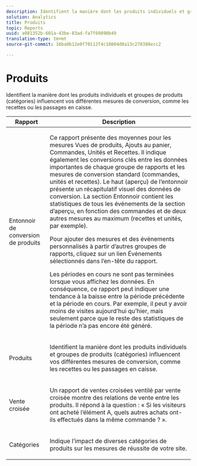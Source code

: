 ```yaml
---
description: Identifient la manière dont les produits individuels et groupes de produits (catégories) influencent vos différentes mesures de conversion, comme les recettes ou les passages en caisse.
solution: Analytics
title: Produits
topic: Reports
uuid: a081352b-601a-43be-83ad-fa7f69890b49
translation-type: tm+mt
source-git-commit: 16ba0b12e0f70112f4c10804d0a13c278388ecc2

---
```



# Produits

Identifient la manière dont les produits individuels et groupes de produits (catégories) influencent vos différentes mesures de conversion, comme les recettes ou les passages en caisse.

<table id="table_E8F96FC92BF44993B79DD3D6AFABCB60"> 
 <thead> 
  <tr> 
   <th colname="col1" class="entry"> Rapport </th> 
   <th colname="col2" class="entry"> Description </th> 
  </tr> 
 </thead>
 <tbody> 
  <tr> 
   <td colname="col1"> Entonnoir de conversion de produits </td> 
   <td colname="col2"> <p> Ce rapport présente des moyennes pour les mesures Vues de produits, Ajouts au panier, Commandes, Unités et Recettes. Il indique également les conversions clés entre les données importantes de chaque groupe de rapports et les mesures de conversion standard (commandes, unités et recettes). Le haut (aperçu) de l’entonnoir présente un récapitulatif visuel des données de conversion. La section Entonnoir contient les statistiques de tous les événements de la section d’aperçu, en fonction des commandes et de deux autres mesures au maximum (recettes et unités, par exemple). </p> <p>Pour ajouter des mesures et des événements personnalisés à partir d’autres groupes de rapports, cliquez sur un lien <span class="uicontrol">Événements sélectionnés</span> dans l’en-tête du rapport. </p> <p>Les périodes en cours ne sont pas terminées lorsque vous affichez les données. En conséquence, ce rapport peut indiquer une tendance à la baisse entre la période précédente et la période en cours. Par exemple, il peut y avoir moins de visites aujourd’hui qu’hier, mais seulement parce que le reste des statistiques de la période n’a pas encore été généré. </p> </td> 
  </tr> 
  <tr> 
   <td colname="col1"> Produits </td> 
   <td colname="col2"> <p> Identifient la manière dont les produits individuels et groupes de produits (catégories) influencent vos différentes mesures de conversion, comme les recettes ou les passages en caisse. </p> </td> 
  </tr> 
  <tr> 
   <td colname="col1"> Vente croisée </td> 
   <td colname="col2"> <p> Un rapport de ventes croisées ventilé par vente croisée montre des relations de vente entre les produits. Il répond à la question : « Si les visiteurs ont acheté l’élément A, quels autres achats ont-ils effectués dans la même commande ? ». </p> </td> 
  </tr> 
  <tr> 
   <td colname="col1"> Catégories </td> 
   <td colname="col2"> <p> Indique l’impact de diverses catégories de produits sur les mesures de réussite de votre site. </p> </td> 
  </tr> 
 </tbody> 
</table>

